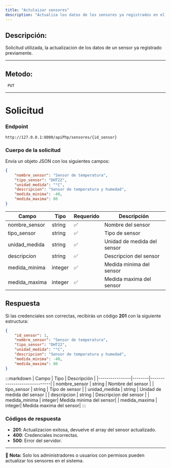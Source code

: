 ```yaml
---
title: "Actulaizar sensores"
description: "Actualiza los datos de los sensores ya registrados en el sistema."
---
```



## Descripción:
Solicitud utilizada, la actualizacion de los datos de un sensor ya registrado previamente.

---


## Metodo: 
```
 PUT
```
---


# **Solicitud**

### **Endpoint**
```
http://127.0.0.1:8000/apiPhp/sensores/{id_sensor}
```

### **Cuerpo de la solicitud**
Envía un objeto JSON con los siguientes campos:

```json
{
    "nombre_sensor": "Sensor de temperatura",
    "tipo_sensor": "DHT22",
    "unidad_medida": "°C",
    "descripcion": "Sensor de temperatura y humedad",
    "medida_minima": -40,
    "medida_maxima": 80
}
```

| Campo           | Tipo   | Requerido | Descripción                |
|----------------|--------|-----------|-----------------------------|
| nombre_sensor  | string | ✅       | Nombre del sensor |
| tipo_sensor    | string | ✅       | Tipo de sensor    |
| unidad_medida  | string | ✅       | Unidad de medida del sensor |
| descripcion    | string | ✅       | Descripcion del sensor | 
| medida_minima  | integer| ✅       | Medida minima del sensor| 
| medida_maxima  | integer| ✅       | Medida maxima del sensor| 

## **Respuesta**

Si las credenciales son correctas, recibirás un código **201** con la siguiente estructura:

```json
{
    "id_sensor": 1,
    "nombre_sensor": "Sensor de temperatura",
    "tipo_sensor": "DHT22",
    "unidad_medida": "°C",
    "descripcion": "Sensor de temperatura y humedad",
    "medida_minima": -40,
    "medida_maxima": 80
}
```

:::markdown
| Campo           | Tipo   | Descripción                |
|----------------|--------|-----------------------------|
| nombre_sensor  | string | Nombre del sensor |
| tipo_sensor    | string | Tipo de sensor    |
| unidad_medida  | string | Unidad de medida del sensor |
| descripcion    | string | Descripcion del sensor | 
| medida_minima  | integer| Medida minima del sensor| 
| medida_maxima  | integer| Medida maxima del sensor| 
:::


### **Códigos de respuesta**
- **201**: Actualizacion exitosa, devuelve el array del sensor actualizado.
- **400**: Credenciales incorrectas.
- **500**: Error del servidor.

---

📄 **Nota:** Solo los administradores o usuarios con permisos pueden actualizar los sensores en el sistema.



